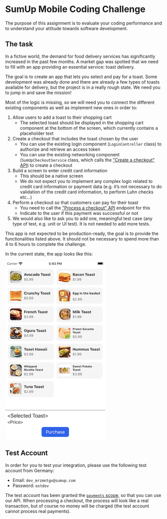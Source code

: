# SumUp Mobile Coding Challenge

The purpose of this assignment is to evaluate your coding performance and to understand your attitude towards software development.

## The task

In a fictive world, the demand for food delivery services has significantly increased in the past few months. A market gap was spotted that we need to fill with an app providing an essential service: toast delivery.

The goal is to create an app that lets you select and pay for a toast. Some development was already done and there are already a few types of toasts available for delivery, but the project is in a really rough state. We need you to jump in and save the mission!

Most of the logic is missing, so we will need you to connect the different existing components as well as implement new ones in order to:

1. Allow users to add a toast to their shopping cart
    * The selected toast should be displayed in the shopping cart component at the bottom of the screen, which currently contains a placeholder text
2. Create a checkout that includes the toast chosen by the user 
    * You can use the existing login component (`LoginController` class) to authorize and retrieve an access token
    * You can use the existing networking component (`SumUpCheckoutService` class, which calls the ["Create a checkout" API](https://developer.sumup.com/rest-api/#tag/Checkouts/paths/~1checkouts/post)) to create a checkout
3. Build a screen to enter credit card information
    * This should be a native screen
    * We do not expect you to implement any complex logic related to credit card information or payment data (e.g. it’s not necessary to do validation of the credit card information, to perform Luhn checks etc…)
4. Perform a checkout so that customers can pay for their toast
    * You need to call the ["Process a checkout" API](https://developer.sumup.com/rest-api/#tag/Checkouts/paths/~1checkouts~1{id}/put) endpoint for this
    * Indicate to the user if this payment was successful or not
5. We would also like to ask you to add one, meaningful test case (any type of test, e.g. unit or UI test). It is not needed to add more tests.

This app is not expected to be production-ready, the goal is to provide the functionalities listed above.
It should not be necessary to spend more than 4 to 6 hours to complete the challenge.

In the current state, the app looks like this:

![](screenshot.png)

## Test Account

In order for you to test your integration, please use the following test account from Germany:
* Email: `dev_mrzmntgx@sumup.com`
* Password: `extdev`


The test account has been granted the [`payments` scope](https://developer.sumup.com/docs/authorization/#restricted-scopes), so that you can use our API.
When processing a checkout, the process will look like a real transaction, but of course no money will be charged (the test account cannot process real payments).
